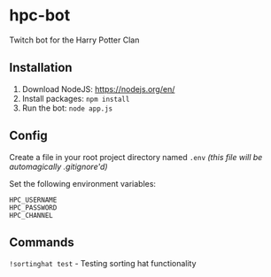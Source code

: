 # hpc-bot
Twitch bot for the Harry Potter Clan

## Installation

1. Download NodeJS: https://nodejs.org/en/
1. Install packages: `npm install`
1. Run the bot: `node app.js`

## Config
Create a file in your root project directory named `.env` *(this file will be automagically .gitignore'd)*

Set the following environment variables:
````
HPC_USERNAME
HPC_PASSWORD
HPC_CHANNEL
````

## Commands
`!sortinghat test` - Testing sorting hat functionality